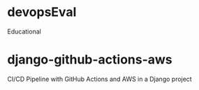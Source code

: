 # devopsEval
Educational
# django-github-actions-aws
CI/CD Pipeline with GitHub Actions and AWS in a Django project
